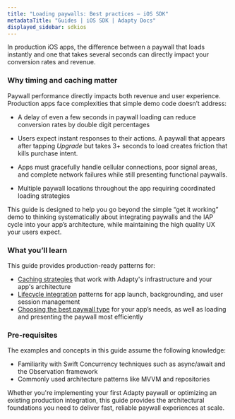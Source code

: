 ```yaml
---
title: "Loading paywalls: Best practices – iOS SDK"
metadataTitle: "Guides | iOS SDK | Adapty Docs"
displayed_sidebar: sdkios
---
```


In production iOS apps, the difference between a paywall that loads instantly and one that takes several seconds can directly impact your conversion rates and revenue.

### Why timing and caching matter

Paywall performance directly impacts both revenue and user experience. Production apps face complexities that simple demo code doesn’t address:

- A delay of even a few seconds in paywall loading can reduce conversion rates by double digit percentages

- Users expect instant responses to their actions. A paywall that appears after tapping *Upgrade* but takes 3+ seconds to load creates friction that kills purchase intent.

- Apps must gracefully handle cellular connections, poor signal areas, and complete network failures while still presenting functional paywalls.

- Multiple paywall locations throughout the app requiring coordinated loading strategies

This guide is designed to help you go beyond the simple “get it working” demo to thinking systematically about integrating paywalls and the IAP cycle into your app’s architecture, while maintaining the high quality UX your users expect.

### What you’ll learn

This guide provides production-ready patterns for:

- [Caching strategies](ios-caching-system.md) that work with Adapty's infrastructure and your app's architecture
- [Lifecycle integration](ios-lifecycle.md) patterns for app launch, backgrounding, and user session management
- [Choosing the best paywall type](ios-paywall-types.md) for your app’s needs, as well as loading and presenting the paywall most efficiently

### Pre-requisites

The examples and concepts in this guide assume the following knowledge:

- Familiarity with Swift Concurrency techniques such as async/await and the Observation framework
- Commonly used architecture patterns like MVVM and repositories

Whether you're implementing your first Adapty paywall or optimizing an existing production integration, this guide provides the architectural foundations you need to deliver fast, reliable paywall experiences at scale.
